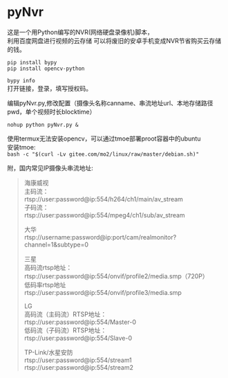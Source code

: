 # pyNvr
这是一个用Python编写的NVR(网络硬盘录像机)脚本，  
利用百度网盘进行视频的云存储
可以将废旧的安卓手机变成NVR节省购买云存储的钱。

`pip install bypy`  
`pip install opencv-python`  

`bypy info`  
打开链接，登录，填写授权码。  

编辑pyNvr.py,修改配置（摄像头名称canname、串流地址url、本地存储路径pwd，单个视频时长blocktime）


`nohup python pyNvr.py &`

使用termux无法安装opencv，可以通过tmoe部署proot容器中的ubuntu  
安装tmoe:  
`bash -c "$(curl -Lv gitee.com/mo2/linux/raw/master/debian.sh)"`

附，国内常见IP摄像头串流地址:  
>海康威视  
>    主码流：  
>    rtsp://user:password@ip:554/h264/ch1/main/av_stream  
>    子码流：  
>    rtsp://user:password@ip:554/mpeg4/ch1/sub/av_stream  
>
>大华  
>    rtsp://username:password@ip:port/cam/realmonitor?channel=1&subtype=0  
>
>
>三星  
>    高码流rtsp地址：  
>    rtsp://user:password@ip:554/onvif/profile2/media.smp（720P）  
>    低码率rtsp地址  
>    rtsp://user:password@ip:554/onvif/profile3/media.smp  
>
>LG  
>    高码流（主码流）RTSP地址：  
>    rtsp://user:password@ip:554/Master-0  
>    低码流（子码流）RTSP地址：  
>    rtsp://user:password@ip:554/Slave-0  
>
>TP-Link/水星安防  
>    rtsp://user:password@ip:554/stream1  
>    rtsp://user:password@ip:554/stream2  

